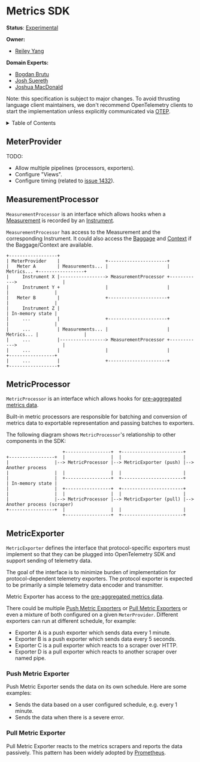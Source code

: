 # Metrics SDK

**Status**: [Experimental](../document-status.md)

**Owner:**

* [Reiley Yang](https://github.com/reyang)

**Domain Experts:**

* [Bogdan Brutu](https://github.com/bogdandrutu)
* [Josh Suereth](https://github.com/jsuereth)
* [Joshua MacDonald](https://github.com/jmacd)

Note: this specification is subject to major changes. To avoid thrusting
language client maintainers, we don't recommend OpenTelemetry clients to start
the implementation unless explicitly communicated via
[OTEP](https://github.com/open-telemetry/oteps#opentelemetry-enhancement-proposal-otep).

<details>
<summary>
Table of Contents
</summary>

* [MeterProvider](#meterprovider)
* [MeasurementProcessor](#measurementprocessor)
* [MetricProcessor](#metricprocessor)
* [MetricExporter](#metricexporter)
  * [Push Metric Exporter](#push-metric-exporter)
  * [Pull Metric Exporter](#pull-metric-exporter)

</details>

## MeterProvider

TODO:

* Allow multiple pipelines (processors, exporters).
* Configure "Views".
* Configure timing (related to [issue
  1432](https://github.com/open-telemetry/opentelemetry-specification/issues/1432)).

## MeasurementProcessor

`MeasurementProcessor` is an interface which allows hooks when a
[Measurement](./api.md#measurement) is recorded by an
[Instrument](./api.md#instrument).

`MeasurementProcessor` has access to the Measurement and the corresponding
Instrument. It could also access the [Baggage](../baggage/api.md) and
[Context](../context/context.md) if the Baggage/Context are available.

```text
+------------------+
| MeterProvider    |                 +----------------------+
|   Meter A        | Measurements... |                      | Metrics... +-----------------+
|     Instrument X |-----------------> MeasurementProcessor +------------>                 |
|     Instrument Y +                 |                      |            |                 |
|   Meter B        |                 +----------------------+            |                 |
|     Instrument Z |                                                     | In-memory state |
|     ...          |                 +----------------------+            |                 |
|     ...          | Measurements... |                      | Metrics... |                 |
|     ...          |-----------------> MeasurementProcessor +------------>                 |
|     ...          |                 |                      |            +-----------------+
|     ...          |                 +----------------------+
+------------------+
```

## MetricProcessor

`MetricProcessor` is an interface which allows hooks for [pre-aggregated metrics
data](./datamodel.md#timeseries-model).

Built-in metric processors are responsible for batching and conversion of
metrics data to exportable representation and passing batches to exporters.

The following diagram shows `MetricProcessor`'s relationship to other components
in the SDK:

```text
                     +-----------------+  +-----------------------+
+-----------------+  |                 |  |                       |
|                 |--> MetricProcessor |--> MetricExporter (push) |--> Another process
|                 |  |                 |  |                       |
|                 |  +-----------------+  +-----------------------+
| In-memory state |
|                 |  +-----------------+  +-----------------------+
|                 |  |                 |  |                       |
|                 |--> MetricProcessor |--> MetricExporter (pull) |--> Another process (scraper)
+-----------------+  |                 |  |                       |
                     +-----------------+  +-----------------------+
```

## MetricExporter

`MetricExporter` defines the interface that protocol-specific exporters must
implement so that they can be plugged into OpenTelemetry SDK and support sending
of telemetry data.

The goal of the interface is to minimize burden of implementation for
protocol-dependent telemetry exporters. The protocol exporter is expected to be
primarily a simple telemetry data encoder and transmitter.

Metric Exporter has access to the [pre-aggregated metrics
data](./datamodel.md#timeseries-model).

There could be multiple [Push Metric Exporters](#push-metric-exporter) or [Pull
Metric Exporters](#pull-metric-exporter) or even a mixture of both configured on
a given `MeterProvider`. Different exporters can run at different schedule, for
example:

* Exporter A is a push exporter which sends data every 1 minute.
* Exporter B is a push exporter which sends data every 5 seconds.
* Exporter C is a pull exporter which reacts to a scraper over HTTP.
* Exporter D is a pull exporter which reacts to another scraper over named pipe.

### Push Metric Exporter

Push Metric Exporter sends the data on its own schedule. Here are some examples:

* Sends the data based on a user configured schedule, e.g. every 1 minute.
* Sends the data when there is a severe error.

### Pull Metric Exporter

Pull Metric Exporter reacts to the metrics scrapers and reports the data
passively. This pattern has been widely adopted by
[Prometheus](https://prometheus.io/).
